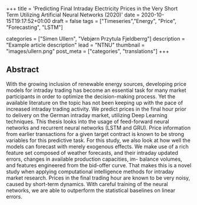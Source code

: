 +++
title = 'Predicting Final Intraday Electricity Prices in the Very Short Term Utilizing Artificial Neural Networks (2020)'
date = 2020-10-15T19:17:52+01:00
draft = false
tags = ["Timeseries","Energy", "Price", "Forecasting", "LSTM"]

categories = ["Simen Ullern", "Vebjørn Przytula Fjeldberrg"] 
description =  "Example article description"
lead = "NTNU"
thumbnail = "images/ullern.png"
post_meta = ["categories", "translations"]
+++

## Abstract
With the growing inclusion of renewable energy sources, developing price models for intraday trading has become an essential task for many market participants in order to optimize the decision-making process. Yet the available literature on the topic has not been keeping up with the pace of increased intraday trading activity. We predict prices in the final hour prior to delivery on the German intraday market, utilizing Deep Learning techniques. This thesis looks into the usage of feed-forward neural networks and recurrent neural networks (LSTM and GRU). Price information from earlier transactions for a given target contract is known to be strong variables for this predictive task. For this study, we also look at how well the models can forecast with merely exogenous effects. We make use of a rich feature set composed of weather forecasts,  and their intraday updated errors, changes in available production capacities, im- balance volumes, and features engineered from the bid-offer curve. That makes  this is a novel study when applying computational intelligence methods for intraday market research. Prices in the final trading hour are known to be very noisy, caused by short-term dynamics. With careful training of the neural networks, we are able to outperform the statistical baselines on linear errors.
